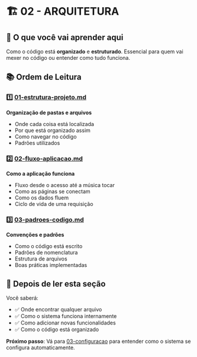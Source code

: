 # 🏗️ 02 - ARQUITETURA

## 🎯 O que você vai aprender aqui

Como o código está **organizado** e **estruturado**. Essencial para quem vai mexer no código ou entender como tudo funciona.

## 📚 Ordem de Leitura

### 1️⃣ [01-estrutura-projeto.md](01-estrutura-projeto.md)
**Organização de pastas e arquivos**
- Onde cada coisa está localizada
- Por que está organizado assim
- Como navegar no código
- Padrões utilizados

### 2️⃣ [02-fluxo-aplicacao.md](02-fluxo-aplicacao.md)
**Como a aplicação funciona**
- Fluxo desde o acesso até a música tocar
- Como as páginas se conectam
- Como os dados fluem
- Ciclo de vida de uma requisição

### 3️⃣ [03-padroes-codigo.md](03-padroes-codigo.md)
**Convenções e padrões**
- Como o código está escrito
- Padrões de nomenclatura
- Estrutura de arquivos
- Boas práticas implementadas

## 🎯 Depois de ler esta seção

Você saberá:
- ✅ Onde encontrar qualquer arquivo
- ✅ Como o sistema funciona internamente
- ✅ Como adicionar novas funcionalidades
- ✅ Como o código está organizado

**Próximo passo**: Vá para [03-configuracao](../03-configuracao/) para entender como o sistema se configura automaticamente.